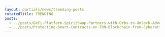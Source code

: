 ```yaml
---
layout: partials/news/trending-posts
rotatedTitle: TRENDING
posts:
  - ../posts/DeFi-Platform-SpiritSwap-Partners-with-Orbs-to-Unlock-Advanced-Trading-Strategies.md
  - ../posts/Protecting-Smart-Contracts-on-TON-Blockchain-from-Cyberattacks.md
---
```


